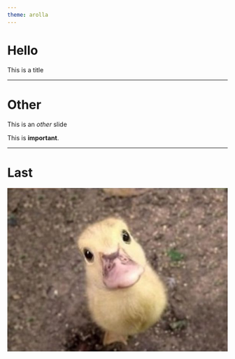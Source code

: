 ```yaml
---
theme: arolla
---
```


# Hello

This is a title

---

# Other

This is an *other* slide

This is **important**.

----

# Last

![w:500px](cute-duck.jpg)
